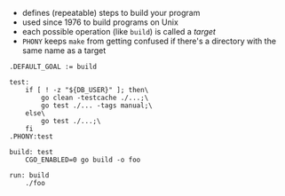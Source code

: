 * defines (repeatable) steps to build your program
* used since 1976 to build programs on Unix
* each possible operation (like `build`) is called a *target*
* `PHONY` keeps `make` from getting confused if there's a directory with the same name as a target

```
.DEFAULT_GOAL := build

test:
	if [ ! -z "${DB_USER}" ]; then\
		go clean -testcache ./...;\
		go test ./... -tags manual;\
	else\
		go test ./...;\
	fi
.PHONY:test

build: test
	CGO_ENABLED=0 go build -o foo

run: build
	./foo
```
